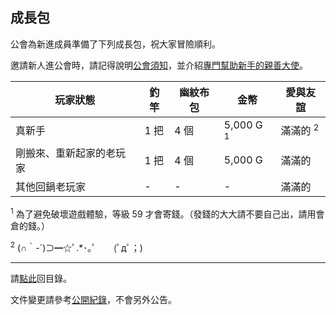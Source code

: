 ## 成長包

公會為新進成員準備了下列成長包，祝大家冒險順利。

邀請新人進公會時，請記得說明[公會須知](https://badbadweather.github.io/guidelines.html)，並介紹[專門幫助新手的親善大使](https://badbadweather.github.io/ranks.html)。

| **玩家狀態** | **釣竿** | **幽紋布包** | **金幣** | **愛與友誼** |
| --- | --- | --- | --- | --- |
| 真新手 | 1 把 | 4 個 | 5,000 G <sup>1</sup> | 滿滿的 <sup>2</sup> |
| 剛搬來、重新起家的老玩家 | 1 把 | 4 個 | 5,000 G | 滿滿的 |
| 其他回鍋老玩家 | - | - | - | 滿滿的 |

<sup>1</sup> 為了避免破壞遊戲體驗，等級 59 才會寄錢。（發錢的大大請不要自己出，請用會倉的錢。）

<sup>2</sup> (∩｀-´)⊃━☆ﾟ.*･｡ﾟ　　(ﾟдﾟ；)

---

請[點此](https://badbadweather.github.io/)回目錄。

文件變更請參考[公開紀錄](https://github.com/badbadweather/badbadweather.github.io/commits/master/starter.md)，不會另外公告。
